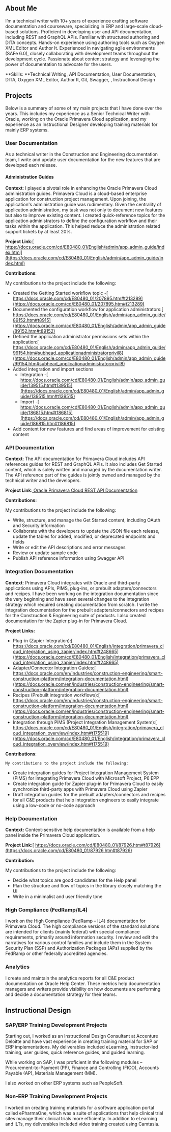 ## **About Me**

I’m a technical writer with 10+ years of experience crafting software documentation and courseware, specializing in ERP and large-scale cloud-based solutions. Proficient in developing user and API documentation, including REST and GraphQL APIs. Familiar with structured authoring and DITA concepts. Hands-on experience using authoring tools such as Oxygen XML Editor and Author It. Experienced in navigating agile environments (SAFe 6.0), closely collaborating with development teams throughout the development cycle. Passionate about content strategy and leveraging the power of documentation to advocate for the users.

**Skills: **Technical Writing, API Documentation, User Documentation, DITA, Oxygen XML Editor, Author It, Git, Swagger, , Instructional Design


## **Projects**

Below is a summary of some of my main projects that I have done over the years. This includes my experience as a Senior Technical Writer with Oracle, working on the Oracle Primavera Cloud application, and my experience as an Instructional Designer developing training materials for mainly ERP systems.


### **User Documentation**

As a technical writer in the Construction and Engineering documentation team, I write and update user documentation for the new features that are developed each release.


#### **Administration Guides**

**Context**: I played a pivotal role in enhancing the Oracle Primavera Cloud administration guides. Primavera Cloud is a cloud-based enterprise application for construction project management. Upon joining, the application's administration guide was rudimentary. Given the centrality of application administration, my task was not only to document new features but also to improve existing content. I created quick-reference topics for the application administrators to define the configuration workflow and their tasks within the application. This helped reduce the administration related support tickets by at least 20%.

**Project Link**:[ https://docs.oracle.com/cd/E80480_01/English/admin/app_admin_guide/index.html](https://docs.oracle.com/cd/E80480_01/English/admin/app_admin_guide/index.html)

**Contributions**:

My contributions to the project include the following:



*  Created the Getting Started workflow topic -[ https://docs.oracle.com/cd/E80480_01/207895.htm#t213289](https://docs.oracle.com/cd/E80480_01/207895.htm#t213289)
* Documented the configuration workflow for application administrators:[ https://docs.oracle.com/cd/E80480_01/English/admin/app_admin_guide/89152.htm#t8915](https://docs.oracle.com/cd/E80480_01/English/admin/app_admin_guide/89152.htm#t89152)
*  Defined the application administrator permissions sets within the application:[ https://docs.oracle.com/cd/E80480_01/English/admin/app_admin_guide/99154.htm#subhead_applicationadministratorprivil8](https://docs.oracle.com/cd/E80480_01/English/admin/app_admin_guide/99154.htm#subhead_applicationadministratorprivil8)
* Added integration and import sections
    *  Integration -[ https://docs.oracle.com/cd/E80480_01/English/admin/app_admin_guide/139515.htm#t139515](https://docs.oracle.com/cd/E80480_01/English/admin/app_admin_guide/139515.htm#t139515)
    * Import -[ https://docs.oracle.com/cd/E80480_01/English/admin/app_admin_guide/186815.htm#t186815](https://docs.oracle.com/cd/E80480_01/English/admin/app_admin_guide/186815.htm#t186815)
*  Add content for new features and find areas of improvement for existing content


### **API Documentation**

**Context**: The API documentation for Primavera Cloud includes API references guides for REST and GraphQL APIs. It also includes Get Started content, which is solely written and managed by the documentation writer. The API reference part of the guides is jointly owned and managed by the technical writer and the developers.

**Project Link**:[ Oracle Primavera Cloud REST API Documentation](https://docs.oracle.com/cd/E80480_01/English/integration/primavera_rest_api/index.html)

**Contributions:**

My contributions to the project include the following:



*  Write, structure, and manage the Get Started content, including OAuth and Security information
* Collaborate with the developers to update the JSON file each release, update the tables for added, modified, or deprecated endpoints and fields
*  Write or edit the API descriptions and error messages
* Review or update sample code
*  Publish API reference information using Swagger API


### **Integration Documentation**

**Context**: Primavera Cloud integrates with Oracle and third-party applications using APIs, PIMS, plug-ins, or prebuilt adapters/connectors and recipes. I have been working on the integration documentation since the very beginning and have seen several changes to the integration strategy which required creating documentation from scratch. I write the integration documentation for the prebuilt adapters/connectors and recipes for the Construction & Engineering suite of products. I also created documentation for the Zapier plug-in for Primavera Cloud.

**Project Links:**



* Plug-in (Zapier Integration):[ https://docs.oracle.com/cd/E80480_01/English/integration/primavera_cloud_integration_using_zapier/index.htm#t248665](https://docs.oracle.com/cd/E80480_01/English/integration/primavera_cloud_integration_using_zapier/index.htm#t248665)
* Adapter/Connector Integration Guides:[ https://docs.oracle.com/en/industries/construction-engineering/smart-construction-platform/integration-documentation.html](https://docs.oracle.com/en/industries/construction-engineering/smart-construction-platform/integration-documentation.html)
* Recipes (Prebuilt integration workflows):[ https://docs.oracle.com/en/industries/construction-engineering/smart-construction-platform/integration-documentation.html](https://docs.oracle.com/en/industries/construction-engineering/smart-construction-platform/integration-documentation.html)
* Integration through PlMS (Project Integration Management System):[ https://docs.oracle.com/cd/E80480_01/English/integration/primavera_cloud_integration_overview/index.htm#t175519](https://docs.oracle.com/cd/E80480_01/English/integration/primavera_cloud_integration_overview/index.htm#t175519)

**Contributions**:


    My contributions to the project include the following:



*  Create integration guides for Project Integration Management System (PIMS) for integrating Primavera Cloud with Microsoft Project, P6 EPP
* Create integration guide for Zapier plug-in for Primavera Cloud to easily synchronize third-party apps with Primavera Cloud using Zapier
* Draft integration guides for the prebuilt adapters/connectors and recipes for all C&E products that help integration engineers to easily integrate using a low-code or no-code approach

 


### **Help Documentation**

**Context:** Context-sensitive help documentation is available from a help panel inside the Primavera Cloud application.

**Project Link:**[ https://docs.oracle.com/cd/E80480_01/87926.htm#t87926](https://docs.oracle.com/cd/E80480_01/87926.htm#t87926)

**Contribution:**

My contributions to the project include the following:



*  Decide what topics are good candidates for the Help panel
*  Plan the structure and flow of topics in the library closely matching the UI
*  Write in a minimalist and user friendly tone


### **High Compliance (FedRamp/IL4)**

I work on the High Compliance (FedRamp – IL4) documentation for Primavera Cloud. The high compliance versions of the standard solutions are intended for clients (mainly federal) with special compliance requirements, primarily around information security. I review and edit the narratives for various control families and include them in the System Security Plan (SSP) and Authorization Packages (APs) supplied by the FedRamp or other federally accredited agencies.


### **Analytics**

I  create and maintain the analytics reports for all C&E product documentation on Oracle Help Center. These metrics help documentation managers and writers provide visibility on how documents are performing and decide a documentation strategy for their teams.

 


## **Instructional Design**


### **SAP/ERP Training Development Projects**

Starting out, I worked as an Instructional Design Consultant at Accenture Deloitte and have vast experience in creating training material for SAP or ERP implementations. My deliverables included eLearning, instructor-led training, user guides, quick reference guides, and guided learning.

While working on SAP, I was proficient in the following modules – Procurement-to-Payment (PP), Finance and Controlling (FICO), Accounts Payable (AP), Materials Management (MM).

I also worked on other ERP systems such as PeopleSoft.


### **Non-ERP Training Development Projects**

I worked on creating training materials for a software application portal called ePharmaOne, which was a suite of applications that help clinical trial sites manage their clinical trials more efficiently. In addition to eLearning and ILTs, my deliverables included video training created using Camtasia.
